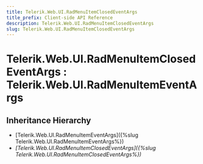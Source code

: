 ```yaml
---
title: Telerik.Web.UI.RadMenuItemClosedEventArgs
title_prefix: Client-side API Reference
description: Telerik.Web.UI.RadMenuItemClosedEventArgs
slug: Telerik.Web.UI.RadMenuItemClosedEventArgs
---
```


# Telerik.Web.UI.RadMenuItemClosedEventArgs : Telerik.Web.UI.RadMenuItemEventArgs

## Inheritance Hierarchy

* [Telerik.Web.UI.RadMenuItemEventArgs]({%slug Telerik.Web.UI.RadMenuItemEventArgs%})
* *[Telerik.Web.UI.RadMenuItemClosedEventArgs]({%slug Telerik.Web.UI.RadMenuItemClosedEventArgs%})*



